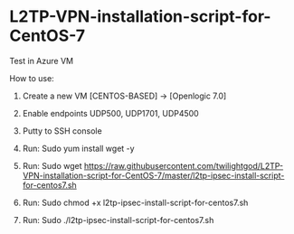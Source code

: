 L2TP-VPN-installation-script-for-CentOS-7
=========================================

Test in Azure VM 

How to use:

1. Create a new VM [CENTOS-BASED] -> [Openlogic 7.0]

2. Enable endpoints UDP500, UDP1701, UDP4500

3. Putty to SSH console
4. Run: Sudo yum install wget -y
5. Run: Sudo wget https://raw.githubusercontent.com/twilightgod/L2TP-VPN-installation-script-for-CentOS-7/master/l2tp-ipsec-install-script-for-centos7.sh
6. Run: Sudo chmod +x l2tp-ipsec-install-script-for-centos7.sh
7. Run: Sudo ./l2tp-ipsec-install-script-for-centos7.sh
